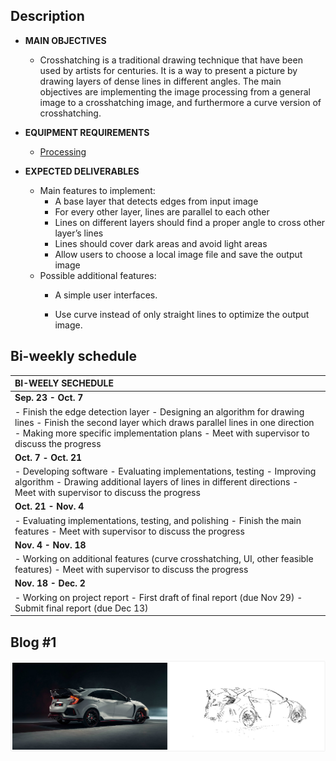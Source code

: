## Description

- **MAIN OBJECTIVES**

  - Crosshatching is a traditional drawing technique that have been used by
    artists for centuries. It is a way to present a picture by drawing layers of
    dense lines in different angles. The main objectives are implementing the image processing from a general image to a crosshatching image, and furthermore a curve version of crosshatching.

- **EQUIPMENT REQUIREMENTS**

  - [Processing](https://processing.org/)

- **EXPECTED DELIVERABLES**

  - Main features to implement:
    - A base layer that detects edges from input image
    - For every other layer, lines are parallel to each other
    - Lines on different layers should find a proper angle to cross other layer’s lines
    - Lines should cover dark areas and avoid light areas
    - Allow users to choose a local image file and save the output image
  - Possible additional features:
    - A simple user interfaces.
    
    - Use curve instead of only straight lines to optimize the output image.
    
      

## Bi-weekly schedule


| **BI-WEELY SECHEDULE**                                       |
| :----------------------------------------------------------- |
| **Sep. 23   -   Oct.   7**                                   |
| -  Finish the edge detection layer                                                                                            -  Designing an algorithm for drawing lines                                                                               -  Finish the second layer which draws parallel lines in one   direction                            -  Making more specific implementation   plans                                                                  -  Meet with   supervisor to discuss the progress |
| **Oct.** **7**     **-   Oct. 21**                           |
| -  Developing software                                                                                                              -  Evaluating   implementations, testing                                                                                 -  Improving algorithm                                                                                                              -  Drawing additional   layers of lines in different directions                                              -  Meet with supervisor to discuss the progress |
| **Oct. 21   -   Nov. 4**                                     |
| -  Evaluating implementations, testing,   and polishing                                                      -  Finish the main features                                                                                                       -  Meet with supervisor to discuss the progress |
| **Nov. 4   -   Nov. 18**                                     |
| -  Working on additional features (curve crosshatching, UI, other feasible features)                                                                                                                               -  Meet with supervisor to discuss the progress |
| **Nov. 18   -     Dec. 2**                                   |
| -  Working on project report                                                                                                    -  First draft of final report   (due Nov 29)                                                                              -  Submit final report (due Dec 13) |



## Blog #1

![hondaTypeR](/pic/hondaTypeR.jpg)

